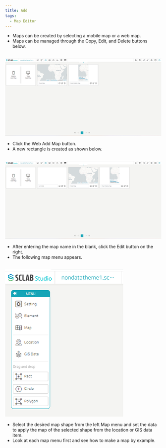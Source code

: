 ```yaml
---
title: Add
tags:
  - Map Editor
---
```


- Maps can be created by selecting a mobile map or a web map.
- Maps can be managed through the Copy, Edit, and Delete buttons below.
<br/><br/>

![Maps editor](./38.png)
- Click the Web Add Map button.
- A new rectangle is created as shown below.
<br/><br/>

![New Maps](./39.png)
- After entering the map name in the blank, click the Edit button on the right.
- The following map menu appears.
<br/><br/>

![Maps editor Menu](./41.png)
- Select the desired map shape from the left Map menu and set the data to apply the map of the selected shape from the location or GIS data item.
- Look at each map menu first and see how to make a map by example.
<br/><br/>
